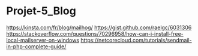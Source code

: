 # Projet-5_Blog

https://kinsta.com/fr/blog/mailhog/
https://gist.github.com/raelgc/6031306
https://stackoverflow.com/questions/70296958/how-can-i-install-free-local-mailserver-on-windows
https://netcorecloud.com/tutorials/sendmail-in-php-complete-guide/